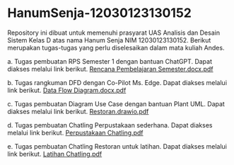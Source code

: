# HanumSenja-12030123130152

Repository ini dibuat untuk memenuhi prasyarat UAS Analisis dan Desain Sistem Kelas D atas nama Hanum Senja NIM 12030123130152. Berikut merupakan tugas-tugas yang perlu diselesaikan dalam mata kuliah Andes.

a. Tugas pembuatan RPS Semester 1 dengan bantuan ChatGPT. Dapat diakses melalui link berikut. [Rencana Pembelajaran Semester.docx.pdf](https://github.com/user-attachments/files/18034867/Rencana.Pembelajaran.Semester.docx.pdf)

b. Tugas rangkuman DFD dengan Co-Pilot Ms. Edge. Dapat diakses melalui link berikut. [Data Flow Diagram.docx.pdf](https://github.com/user-attachments/files/18034938/Data.Flow.Diagram.docx.pdf)

c. Tugas pembuatan Diagram Use Case dengan bantuan Plant UML. Dapat diakses melalui link berikut. [Restoran.drawio.pdf](https://github.com/user-attachments/files/18035030/Restoran.drawio.pdf)

d. Tugas pembuatan Chatling Perpustakaan sederhana. Dapat diakses melalui link berikut. [Perpustakaan Chatling.pdf](https://github.com/user-attachments/files/18035090/Perpustakaan.Chatling.pdf)

e. Tugas pembuatan Chatling Restoran untuk latihan. Dapat diakses melalui link berikut. [Latihan Chatling.pdf](https://github.com/user-attachments/files/18035128/Latihan.Chatling.pdf)
